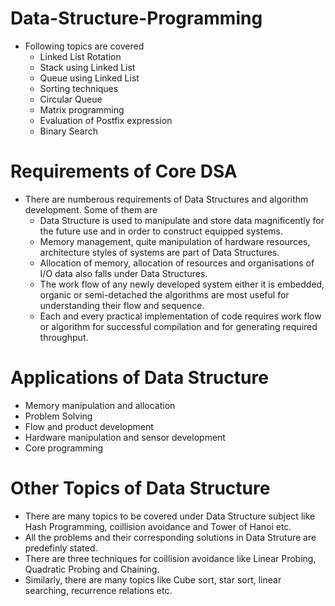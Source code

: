 # Data-Structure-Programming
  - Following topics are covered
    - Linked List Rotation 
    - Stack using Linked List
    - Queue using Linked List 
    - Sorting techniques 
    - Circular Queue 
    - Matrix programming
    - Evaluation of Postfix expression
    - Binary Search 
# Requirements of Core DSA 
  - There are numberous requirements of Data Structures and algorithm development. Some of them are
     - Data Structure is used to manipulate and store data magnificently for the future use and in order to construct equipped systems.
     - Memory management, quite manipulation of hardware resources, architecture styles of systems are part of Data Structures.
     - Allocation of memory, allocation of resources and organisations of I/O data also falls under Data Structures.
     - The work flow of any newly developed system either it is embedded, organic or semi-detached the algorithms are most useful for understanding their flow and sequence.
     - Each and every practical implementation of code requires work flow or algorithm for successful compilation and for generating required throughput.
# Applications of Data Structure 
 - Memory manipulation and allocation
 - Problem Solving
 - Flow and product development
 - Hardware manipulation and sensor development
 - Core programming
# Other Topics of Data Structure
- There are many topics to be covered under Data Structure subject like Hash Programming, coillision avoidance and Tower of Hanoi etc.
- All the problems and their corresponding solutions in Data Struture are predefinly stated.
- There are three techniques for coillision avoidance like Linear Probing, Quadratic Probing and Chaining.
- Similarly, there are many topics like Cube sort, star sort, linear searching, recurrence relations etc.
